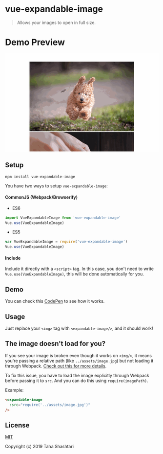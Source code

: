 # vue-expandable-image

> Allows your images to open in full size.

# Demo Preview

![](./demo-preview.gif)

## Setup

```
npm install vue-expandable-image
```

You have two ways to setup `vue-expandable-image`:

#### CommonJS (Webpack/Browserify)

- ES6

```js
import VueExpandableImage from 'vue-expandable-image'
Vue.use(VueExpandableImage)
```

- ES5

```js
var VueExpandableImage = require('vue-expandable-image')
Vue.use(VueExpandableImage)
```

#### Include

Include it directly with a `<script>` tag. In this case, you don't need to write `Vue.use(VueExpandableImage)`, this will be done automatically for you.

## Demo
You can check this [CodePen](https://codepen.io/tahazsh/pen/aMbooL) to see how it works.

## Usage

Just replace your `<img>` tag with `<expandable-image/>`, and it should work!

## The image doesn't load for you?

If you see your image is broken even though it works on `<img/>`, it means you're passing a relative path (like `../assets/image.jpg`) but not loading it through Webpack. [Check out this for more details](https://cli.vuejs.org/guide/html-and-static-assets.html#relative-path-imports).

To fix this issue, you have to load the image explicitly through Webpack before passing it to `src`. And you can do this using `require(imagePath)`.

Example:

``` html
<expandable-image
  :src="require('../assets/image.jpg')"
/>
```

## License

[MIT](http://opensource.org/licenses/MIT)

Copyright (c) 2019 Taha Shashtari